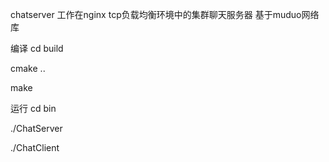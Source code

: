 chatserver
工作在nginx tcp负载均衡环境中的集群聊天服务器 基于muduo网络库

编译
cd build

cmake ..

make

运行
cd bin

./ChatServer

./ChatClient
